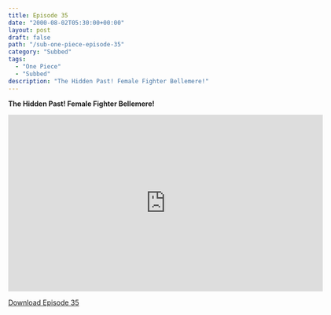 ```yaml
---
title: Episode 35
date: "2000-08-02T05:30:00+00:00"
layout: post
draft: false
path: "/sub-one-piece-episode-35"
category: "Subbed"
tags:
  - "One Piece"
  - "Subbed"
description: "The Hidden Past! Female Fighter Bellemere!"
---
```


**The Hidden Past! Female Fighter Bellemere!**

<iframe width="640" height="360" src="https://www.fembed.com/v/7yvw-ewkxoj" frameborder="0" marginwidth=0 marginheight=0 scrolling=no allowfullscreen></iframe>

<a href="http://ouo.io/qs/eCodkFEQ?s=https://rapidvid.to/d/https://www.fembed.com/v/7yvw-ewkxoj">Download Episode 35</a>
